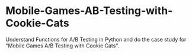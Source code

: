 # Mobile-Games-AB-Testing-with-Cookie-Cats
Understand Functions for A/B Testing in Python and do the case study for "Mobile Games A/B Testing with Cookie Cats".
